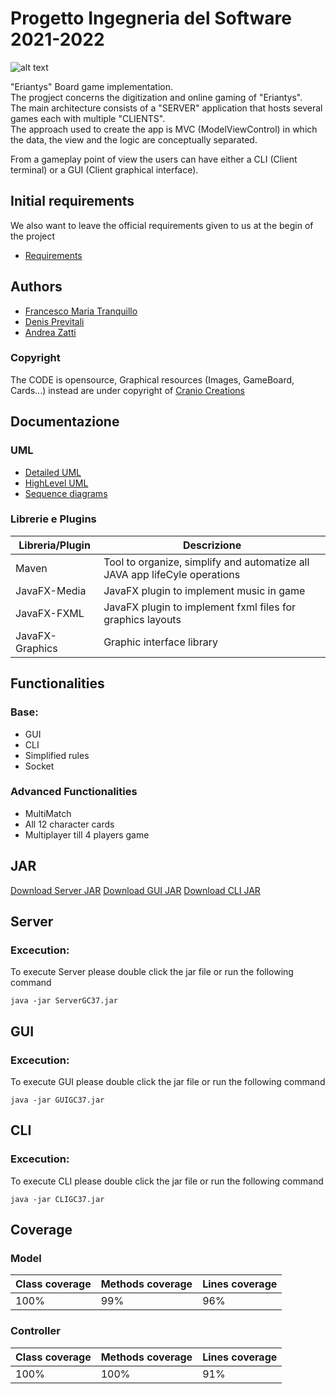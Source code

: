 # Progetto Ingegneria del Software 2021-2022

![alt text](https://github.com/ZattiAndrea/ing-sw-2022-tranquillo-previtali-zatti/blob/master/src/resources/SfondoMenuIniziale.jpg)

"Eriantys" Board game implementation.\
The progject concerns the digitization and online gaming of "Eriantys".\
The main architecture consists of a "SERVER" application that hosts several games each with multiple "CLIENTS".\
The approach used to create the app is MVC (ModelViewControl) in which the data, the view and the logic are conceptually separated. 

From a gameplay point of view the users can have either a CLI (Client terminal) or a GUI (Client graphical interface).

## Initial requirements

We also want to leave the official requirements given to us at the begin of the project

* [Requirements](https://github.com/ZattiAndrea/ing-sw-2022-tranquillo-previtali-zatti/blob/master/deliverables/Requirements/requirements.pdf)

## Authors

* [Francesco Maria Tranquillo](https://github.com/FrancioT)
* [Denis Previtali](https://github.com/Denis-Previtali)
* [Andrea Zatti](https://github.com/ZattiAndrea)

### Copyright
The CODE is opensource, Graphical resources (Images, GameBoard, Cards...) instead are under copyright of  [Cranio Creations](http://www.craniocreations.it)

## Documentazione

### UML

* [Detailed UML](https://github.com/ZattiAndrea/ing-sw-2022-tranquillo-previtali-zatti/tree/master/deliverables/UML/DetailedUML)
* [HighLevel UML](https://github.com/ZattiAndrea/ing-sw-2022-tranquillo-previtali-zatti/tree/master/deliverables/UML/HighLevelUML)
* [Sequence diagrams](https://github.com/ZattiAndrea/ing-sw-2022-tranquillo-previtali-zatti/tree/master/deliverables/Sequence%20Diagrams)

### Librerie e Plugins

| Libreria/Plugin  | Descrizione |
| -------------    | ------------- |
| Maven   | Tool to organize, simplify and automatize all JAVA app lifeCyle operations   |
| JavaFX-Media   | JavaFX plugin to implement music in game                             |
| JavaFX-FXML    | JavaFX plugin to implement fxml files for graphics layouts                         |
| JavaFX-Graphics  | Graphic interface library                                                                    | 

## Functionalities

### Base:
* GUI
* CLI
* Simplified rules 
* Socket
### Advanced Functionalities
* MultiMatch
* All 12 character cards 
* Multiplayer till 4 players game 

## JAR 
[Download Server JAR]()
[Download GUI JAR]()
[Download CLI JAR]()

## Server
### Excecution:
To execute Server please double click the jar file or run the following command
```
java -jar ServerGC37.jar 
```

## GUI
### Excecution:
To execute GUI please double click the jar file or run the following command
```
java -jar GUIGC37.jar 
```

## CLI
### Excecution:
To execute CLI please double click the jar file or run the following command
```
java -jar CLIGC37.jar 
```

## Coverage
### Model
| Class coverage  | Methods coverage | Lines coverage |
| -------------    | ------------- | ------------- | 
| 100% | 99% | 96% |

### Controller
| Class coverage  | Methods coverage | Lines coverage |
| -------------    | ------------- | ------------- | 
| 100% | 100% | 91% |

